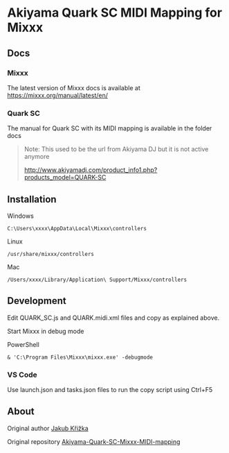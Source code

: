 # Akiyama Quark SC MIDI Mapping for Mixxx

## Docs

### Mixxx

The latest version of Mixxx docs is available at https://mixxx.org/manual/latest/en/

### Quark SC

The manual for Quark SC with its MIDI mapping is available in the folder docs

> Note: This used to be the url from Akiyama DJ but it is not active anymore
>
> http://www.akiyamadj.com/product_info1.php?products_model=QUARK-SC

## Installation

Windows

    C:\Users\xxxx\AppData\Local\Mixxx\controllers

Linux

    /usr/share/mixxx/controllers

Mac

    /Users/xxxx/Library/Application\ Support/Mixxx/controllers 

## Development

Edit QUARK_SC.js and QUARK.midi.xml files and copy as explained above.

Start Mixxx in debug mode

PowerShell

    & 'C:\Program Files\Mixxx\mixxx.exe' -debugmode

### VS Code

Use launch.json and tasks.json files to run the copy script using Ctrl+F5

## About

Original author [Jakub Křižka](https://github.com/JakubKrizka) 

Original repository [Akiyama-Quark-SC-Mixxx-MIDI-mapping](https://github.com/JakubKrizka/Akiyama-Quark-SC-Mixxx-MIDI-mapping)